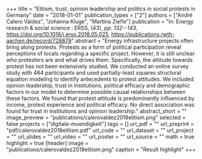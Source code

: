 +++
title = "Elitism, trust, opinion leadership and politics in social protests in Germany"
date = "2018-01-01"
publication_types = ["2"]
authors = ["André Calero Valdez", "Johanna Kluge", "Martina Ziefle"]
publication = "In: Energy research & social science : ERSS, (43), _pp. 132--143_, https://doi.org/10.1016/j.erss.2018.05.025, https://publications.rwth-aachen.de/record/728879"
abstract = "Energy infrastructure projects often bring along protests. Protests as a form of political participation reveal perceptions of locals regarding a specific project. However, it is still unclear who protesters are and what drives them. Specifically, the attitude towards protest has not been extensively studied. We conducted an online survey study with 464 participants and used partially-least squares structural equation modeling to identify antecedents to protest attitudes. We included opinion leadership, trust in institutions, political efficacy and demographic factors in our model to determine possible causal relationships between these factors. We found that protest attitude is predominantly influenced by income, protest experience and political efficacy. No direct association was found for trust in institutions and opinion leadership."
abstract_short = ""
image_preview = "publications/calerovaldez2018elitism.png"
selected = false
projects = ["digitale-muendigkeit"]
tags = []
url_pdf = ""
url_preprint = "pdf/calerovaldez2018elitism.pdf"
url_code = ""
url_dataset = ""
url_project = ""
url_slides = ""
url_video = ""
url_poster = ""
url_source = ""
math = true
highlight = true
[header]
image = "publications/calerovaldez2018elitism.png"
caption = "Result highlight"
+++
